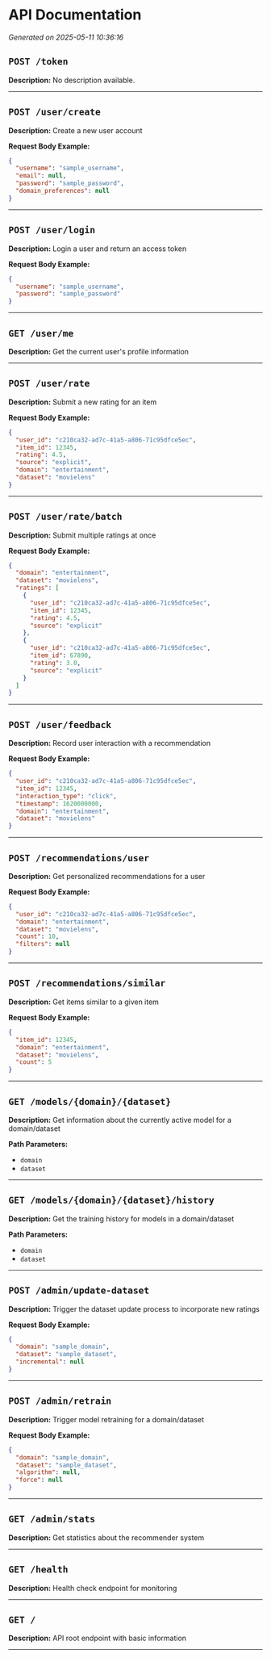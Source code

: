 # API Documentation

_Generated on 2025-05-11 10:36:16_

## `POST /token`

**Description:** No description available.

---

## `POST /user/create`

**Description:** Create a new user account

**Request Body Example:**
```json
{
  "username": "sample_username",
  "email": null,
  "password": "sample_password",
  "domain_preferences": null
}
```
---

## `POST /user/login`

**Description:** Login a user and return an access token

**Request Body Example:**
```json
{
  "username": "sample_username",
  "password": "sample_password"
}
```
---

## `GET /user/me`

**Description:** Get the current user's profile information

---

## `POST /user/rate`

**Description:** Submit a new rating for an item

**Request Body Example:**
```json
{
  "user_id": "c210ca32-ad7c-41a5-a806-71c95dfce5ec",
  "item_id": 12345,
  "rating": 4.5,
  "source": "explicit",
  "domain": "entertainment",
  "dataset": "movielens"
}
```
---

## `POST /user/rate/batch`

**Description:** Submit multiple ratings at once

**Request Body Example:**
```json
{
  "domain": "entertainment",
  "dataset": "movielens",
  "ratings": [
    {
      "user_id": "c210ca32-ad7c-41a5-a806-71c95dfce5ec",
      "item_id": 12345,
      "rating": 4.5,
      "source": "explicit"
    },
    {
      "user_id": "c210ca32-ad7c-41a5-a806-71c95dfce5ec",
      "item_id": 67890,
      "rating": 3.0,
      "source": "explicit"
    }
  ]
}
```
---

## `POST /user/feedback`

**Description:** Record user interaction with a recommendation

**Request Body Example:**
```json
{
  "user_id": "c210ca32-ad7c-41a5-a806-71c95dfce5ec",
  "item_id": 12345,
  "interaction_type": "click",
  "timestamp": 1620000000,
  "domain": "entertainment",
  "dataset": "movielens"
}
```
---

## `POST /recommendations/user`

**Description:** Get personalized recommendations for a user

**Request Body Example:**
```json
{
  "user_id": "c210ca32-ad7c-41a5-a806-71c95dfce5ec",
  "domain": "entertainment",
  "dataset": "movielens",
  "count": 10,
  "filters": null
}
```
---

## `POST /recommendations/similar`

**Description:** Get items similar to a given item

**Request Body Example:**
```json
{
  "item_id": 12345,
  "domain": "entertainment",
  "dataset": "movielens",
  "count": 5
}
```
---

## `GET /models/{domain}/{dataset}`

**Description:** Get information about the currently active model for a domain/dataset

**Path Parameters:**
- `domain`
- `dataset`

---

## `GET /models/{domain}/{dataset}/history`

**Description:** Get the training history for models in a domain/dataset

**Path Parameters:**
- `domain`
- `dataset`

---

## `POST /admin/update-dataset`

**Description:** Trigger the dataset update process to incorporate new ratings

**Request Body Example:**
```json
{
  "domain": "sample_domain",
  "dataset": "sample_dataset",
  "incremental": null
}
```
---

## `POST /admin/retrain`

**Description:** Trigger model retraining for a domain/dataset

**Request Body Example:**
```json
{
  "domain": "sample_domain",
  "dataset": "sample_dataset",
  "algorithm": null,
  "force": null
}
```
---

## `GET /admin/stats`

**Description:** Get statistics about the recommender system

---

## `GET /health`

**Description:** Health check endpoint for monitoring

---

## `GET /`

**Description:** API root endpoint with basic information

---
